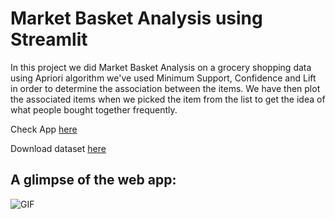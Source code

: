 # Market Basket Analysis using Streamlit

In this project we did Market Basket Analysis on a grocery shopping data using Apriori algorithm we've used Minimum Support, Confidence and Lift in order to determine the association between the items. We have then plot the associated items when we picked the item from the list to get the idea of what people bought together frequently.

Check App [here](https://share.streamlit.io/yogeshkumar22/market_basket_analysis_streamlit_app/main/mba_app.py)

Download dataset [here](https://github.com/yogeshkumar22/market_basket_analysis_streamlit_app/blob/main/Market_Basket_Optimisation.csv)

## A glimpse of the web app:

![GIF](mba_streamlitt.gif)
